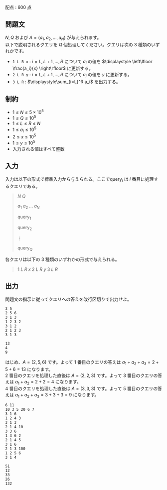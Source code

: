 配点 : $600$ 点

## 問題文

$N, Q$ および $A = (a_1, a_2, \dots, a_N)$ が与えられます。<br>
以下で説明されるクエリを $Q$ 個処理してください。クエリは次の $3$ 種類のいずれかです。

- `1 L R x` : $i=L,L+1,\dots,R$ について $a_i$ の値を $\displaystyle \left\lfloor \frac{a_i}{x} \right\rfloor$ に更新する。
- `2 L R y` : $i=L,L+1,\dots,R$ について $a_i$ の値を $y$ に更新する。
- `3 L R` : $\displaystyle\sum_{i=L}^R a_i$ を出力する。

## 制約

- $1 \leq N \leq 5 \times 10^5$
- $1 \leq Q \leq 10^5$
- $1 \leq L \leq R \leq N$
- $1 \leq a_i \leq 10^5$
- $2 \leq x \leq 10^5$
- $1 \leq y \leq 10^5$
- 入力される値はすべて整数

## 入力

入力は以下の形式で標準入力から与えられる。ここで$\text{query}_i$ は $i$ 番目に処理するクエリである。

> $N$ $Q$
> 
> $a_1$ $a_2$ $\dots$ $a_N$
> 
> $\text{query}_1$
> 
> $\text{query}_2$
> 
> $\vdots$
> 
> $\text{query}_Q$

各クエリは以下の $3$ 種類のいずれかの形式で与えられる。

> $1$ $L$ $R$ $x$
> $2$ $L$ $R$ $y$
> $3$ $L$ $R$

## 出力

問題文の指示に従ってクエリへの答えを改行区切りで出力せよ。

```input1
3 5
2 5 6
3 1 3
1 2 3 2
3 1 2
2 1 2 3
3 1 3
```

```output1
13
4
9
```

はじめ、$A = (2, 5, 6)$ です。よって $1$ 番目のクエリの答えは $a_1 + a_2 + a_3 = 2 + 5 + 6 = 13$ になります。<br>
$2$ 番目のクエリを処理した直後は $A = (2, 2, 3)$ です。よって $3$ 番目のクエリの答えは $a_1 + a_2 = 2 + 2 = 4$ になります。<br>
$4$ 番目のクエリを処理した直後は $A = (3, 3, 3)$ です。よって $5$ 番目のクエリの答えは $a_1 + a_2 + a_3 = 3 + 3 + 3 = 9$ になります。

```input2
6 11
10 3 5 20 6 7
3 1 6
1 2 4 3
3 1 3
2 1 4 10
3 3 6
1 3 6 2
2 1 4 5
3 1 6
2 1 3 100
1 2 5 6
3 1 4
```

```output2
51
12
33
26
132
```